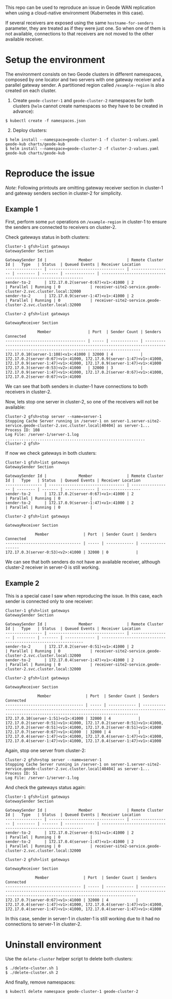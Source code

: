 
This repo can be used to reproduce an issue in Geode WAN replication when using a cloud-native environment (Kubernetes in this case).

If several receivers are exposed using the same `hostname-for-senders` parameter, they are treated as if they were just one. So when one of them is not available, connections to that receivers are not moved to the other available receiver.


# Setup the environment

The environment consists on two Geode clusters in different namespaces, composed by one locator and two servers with one gateway receiver and a parallel gateway sender. A partitioned region called `/example-region` is also created on each cluster.

1) Create `geode-cluster-1` and `geode-cluster-2` namespaces for both clusters (`helm` cannot create namespaces so they have to be created in advance):
```
$ kubectl create -f namespaces.json
```

2) Deploy clusters:
```
$ helm install --namespace=geode-cluster-1 -f cluster-1-values.yaml geode-kub charts/geode-kub
$ helm install --namespace=geode-cluster-2 -f cluster-2-values.yaml geode-kub charts/geode-kub
```


# Reproduce the issue

*Note*: Following printouts are omitting gateway receiver section in cluster-1 and gateway senders section in cluster-2 for simplicity.

## Example 1

First, perform some `put` operations on `/example-region` in cluster-1 to ensure the senders are connected to receivers on cluster-2.

Check gateways status in both clusters:

```
Cluster-1 gfsh>list gateways
GatewaySender Section

GatewaySender Id |              Member               | Remote Cluster Id |   Type   | Status  | Queued Events | Receiver Location
---------------- | --------------------------------- | ----------------- | -------- | ------- | ------------- | --------------------------------------------------------------
sender-to-2      | 172.17.0.2(server-0:67)<v1>:41000 | 2                 | Parallel | Running | 0             | receiver-site2-service.geode-cluster-2.svc.cluster.local:32000
sender-to-2      | 172.17.0.9(server-1:47)<v1>:41000 | 2                 | Parallel | Running | 0             | receiver-site2-service.geode-cluster-2.svc.cluster.local:32000

```

```
Cluster-2 gfsh>list gateways

GatewayReceiver Section

              Member                | Port  | Sender Count | Senders Connected
----------------------------------- | ----- | ------------ | ------------------------------------------------------------------------------------------------------------------------------------------
172.17.0.10(server-1:108)<v1>:41000 | 32000 | 4            | 172.17.0.2(server-0:67)<v1>:41000, 172.17.0.9(server-1:47)<v1>:41000, 172.17.0.9(server-1:47)<v1>:41000, 172.17.0.9(server-1:47)<v1>:41000
172.17.0.3(server-0:53)<v2>:41000   | 32000 | 3            | 172.17.0.9(server-1:47)<v1>:41000, 172.17.0.2(server-0:67)<v1>:41000, 172.17.0.2(server-0:67)<v1>:41000
```

We can see that both senders in cluster-1 have connections to both receivers in cluster-2.

Now, lets stop one server in cluster-2, so one of the receivers will not be available:

```
Cluster-2 gfsh>stop server --name=server-1
Stopping Cache Server running in /server-1 on server-1.server-site2-service.geode-cluster-2.svc.cluster.local[40404] as server-1...
Process ID: 108
Log File: /server-1/server-1.log
.............................................................
Cluster-2 gfsh>
```

If now we check gateways in both clusters:

```
Cluster-1 gfsh>list gateways
GatewaySender Section

GatewaySender Id |              Member               | Remote Cluster Id |   Type   | Status  | Queued Events | Receiver Location
---------------- | --------------------------------- | ----------------- | -------- | ------- | ------------- | -----------------
sender-to-2      | 172.17.0.2(server-0:67)<v1>:41000 | 2                 | Parallel | Running | 0             |
sender-to-2      | 172.17.0.9(server-1:47)<v1>:41000 | 2                 | Parallel | Running | 0             |
```

```
Cluster-2 gfsh>list gateways

GatewayReceiver Section

             Member               | Port  | Sender Count | Senders Connected
--------------------------------- | ----- | ------------ | -----------------
172.17.0.3(server-0:53)<v2>:41000 | 32000 | 0            |

```

We can see that both senders do not have an available receiver, although cluster-2 receiver in server-0 is still working.



## Example 2

This is a special case I saw when reproducing the issue. In this case, each sender is connected only to one receiver:

```
Cluster-1 gfsh>list gateways
GatewaySender Section

GatewaySender Id |              Member               | Remote Cluster Id |   Type   | Status  | Queued Events | Receiver Location
---------------- | --------------------------------- | ----------------- | -------- | ------- | ------------- | --------------------------------------------------------------
sender-to-2      | 172.17.0.2(server-0:51)<v1>:41000 | 2                 | Parallel | Running | 0             | receiver-site2-service.geode-cluster-2.svc.cluster.local:32000
sender-to-2      | 172.17.0.4(server-1:47)<v1>:41000 | 2                 | Parallel | Running | 0             | receiver-site2-service.geode-cluster-2.svc.cluster.local:32000

```

```
Cluster-2 gfsh>list gateways

GatewayReceiver Section

              Member               | Port  | Sender Count | Senders Connected
---------------------------------- | ----- | ------------ | ------------------------------------------------------------------------------------------------------------------------------------------
172.17.0.10(server-1:51)<v1>:41000 | 32000 | 4            | 172.17.0.2(server-0:51)<v1>:41000, 172.17.0.2(server-0:51)<v1>:41000, 172.17.0.2(server-0:51)<v1>:41000, 172.17.0.2(server-0:51)<v1>:41000
172.17.0.7(server-0:67)<v1>:41000  | 32000 | 4            | 172.17.0.4(server-1:47)<v1>:41000, 172.17.0.4(server-1:47)<v1>:41000, 172.17.0.4(server-1:47)<v1>:41000, 172.17.0.4(server-1:47)<v1>:41000
```

Again, stop one server from cluster-2:

```
Cluster-2 gfsh>stop server --name=server-1
Stopping Cache Server running in /server-1 on server-1.server-site2-service.geode-cluster-2.svc.cluster.local[40404] as server-1...
Process ID: 51
Log File: /server-1/server-1.log
```

And check the gateways status again:

```
Cluster-1 gfsh>list gateways
GatewaySender Section

GatewaySender Id |              Member               | Remote Cluster Id |   Type   | Status  | Queued Events | Receiver Location
---------------- | --------------------------------- | ----------------- | -------- | ------- | ------------- | --------------------------------------------------------------
sender-to-2      | 172.17.0.2(server-0:51)<v1>:41000 | 2                 | Parallel | Running | 0             |
sender-to-2      | 172.17.0.4(server-1:47)<v1>:41000 | 2                 | Parallel | Running | 0             | receiver-site2-service.geode-cluster-2.svc.cluster.local:32000

```

```
Cluster-2 gfsh>list gateways

GatewayReceiver Section

             Member               | Port  | Sender Count | Senders Connected
--------------------------------- | ----- | ------------ | ------------------------------------------------------------------------------------------------------------------------------------------
172.17.0.7(server-0:67)<v1>:41000 | 32000 | 4            | 172.17.0.4(server-1:47)<v1>:41000, 172.17.0.4(server-1:47)<v1>:41000, 172.17.0.4(server-1:47)<v1>:41000, 172.17.0.4(server-1:47)<v1>:41000
```

In this case, sender in server-1 in cluster-1 is still working due to it had no connections to server-1 in cluster-2.



# Uninstall environment

Use the `delete-cluster` helper script to delete both clusters:
```
$ ./delete-cluster.sh 1
$ ./delete-cluster.sh 2
```

And finally, remove namespaces:
```
$ kubectl delete namespace geode-cluster-1 geode-cluster-2
```
